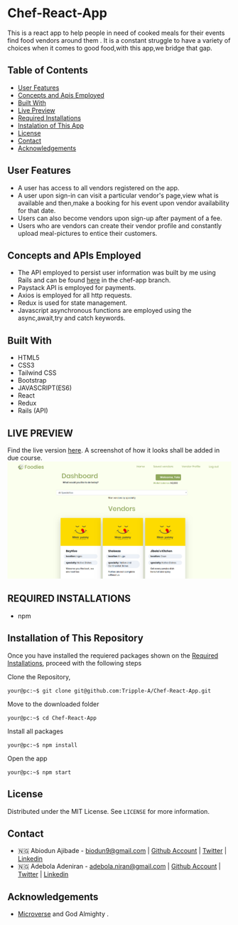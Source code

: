 # Chef-React-App

This is a react app to help people in need of cooked meals for their events find food vendors around them . It is a constant struggle to have a variety of choices when it comes to good food,with this app,we bridge that gap.

## Table of Contents

- [User Features](#user-features)
- [Concepts and Apis Employed](#concepts-and-apis-employed)
- [Built With](#built-with)
- [Live Preview](#live-preview)
- [Required Installations](#required-installations)
- [Instalation of This App](#instalation)
- [License](#license)
- [Contact](#contact)
- [Acknowledgements](#acknowledgements)

<!-- User features -->

## User Features

- A user has access to all vendors registered on the app.
- A user upon sign-in can visit a particular vendor's page,view what is available and then,make a booking for his event upon vendor availability for that date.
- Users can also become vendors upon sign-up after payment of a fee.
- Users who are vendors can create their vendor profile and constantly upload meal-pictures to entice their customers.

<!-- concepts and apis employed -->

## Concepts and APIs Employed

- The API employed to persist user information was built by me using Rails and can be found [here](https://github.com/Tripple-A/Get-hired-Api) in the chef-app branch.
- Paystack API is employed for payments.
- Axios is employed for all http requests.
- Redux is used for state management.
- Javascript asynchronous functions are employed using the async,await,try and catch keywords.

<!-- BUILT WITH -->

## Built With

- HTML5
- CSS3
- Tailwind CSS
- Bootstrap
- JAVASCRIPT(ES6)
- React
- Redux
- Rails (API)

<!-- LIVE PREVIEW -->

## LIVE PREVIEW

Find the live version [here](https://foodies-stop.netlify.com/).
A screenshot of how it looks shall be added in due course.
![Image](/src/proof.png)

<!-- REQUIRED INSTALLATION -->

## REQUIRED INSTALLATIONS

- npm

<!-- INSTALLATION -->

## Installation of This Repository

Once you have installed the requiered packages shown on the [Required Installations](#required-installations), proceed with the following steps

Clone the Repository,

```Shell
your@pc:~$ git clone git@github.com:Tripple-A/Chef-React-App.git
```

Move to the downloaded folder

```Shell
your@pc:~$ cd Chef-React-App
```

Install all packages

```Shell
your@pc:~$ npm install
```

Open the app

```Shell
your@pc:~$ npm start
```

## License

Distributed under the MIT License. See `LICENSE` for more information.

<!-- CONTACT -->

## Contact

- 🇳🇬 Abiodun Ajibade - biodun9@gmail.com | [Github Account](https://github.com/Tripple-A) | [Twitter](https://twitter.com/AbiodunAjibade3) | [Linkedin](https://linkedin.com/in/abiodun-ajibade)
- 🇳🇬 Adebola Adeniran - adebola.niran@gmail.com | [Github Account](https://github.com/onedebos) | [Twitter](https://twitter.com/debosthefirst) | [Linkedin](https://linkedin.com/in/adebola-niran)
  <!-- ACKNOWLEDGEMENTS -->

## Acknowledgements

- <a href="https://www.microverse.org/"> Microverse</a> and God Almighty .
